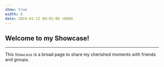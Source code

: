 ```yaml
---
show: true
width: 8
date: 2024-01-12 00:01:00 +0800
---
```


<div class="p-4">
    <h2>Welcome to my Showcase!</h2>
    <hr />
    <p>
        This <code>Showcase</code> is a broad page to share my cherished moments with friends and groups. 
    </p>
</div>